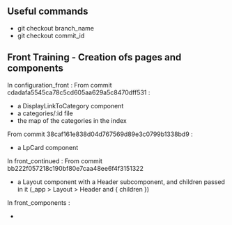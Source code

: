 ## Useful commands
- git checkout branch_name
- git checkout commit_id

## Front Training - Creation ofs pages and components

In configuration_front :
From commit cdadafa5545ca78c5cd605aa629a5c8470dff531 :

- a DisplayLinkToCategory component
- a categories/:id file
- the map of the categories in the index

From commit 38caf161e838d04d767569d89e3c0799b1338bd9 :

- a LpCard component


In front_continued :
From commit bb222f057218c190bf80e7caa48ee6f4f3151322

- a Layout component with a Header subcomponent, and children passed in it (\_app > Layout > Header and { children })

In front_components :

-
